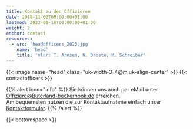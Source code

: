 ```yaml
---
title: Kontakt zu den Offizieren
date: 2018-11-02T00:00:00+01:00
lastmod: 2023-08-16T00:00:00+01:00
weight: 2
anchor: contact
resources:
  - src: 'headofficers_2023.jpg'
    name: 'head'
    title: 'vlnr: T. Arnzen, N. Droste, M. Schreiber'
---
```


{{< image name="head" class="uk-width-3-4@m uk-align-center" >}}
{{< contactofficers >}}

{{% alert icon="info" %}}
Sie können uns auch per eMail unter 
[Offiziere@Buterland-beckerhook.de](mailto:Vorstand@Buterland-beckerhook.de) erreichen.    
Am bequemsten nutzen die zur Kontaktaufnahme einfach unser [Kontaktformular](/kontakt).
{{% /alert %}}

{{< bottomspace >}}

